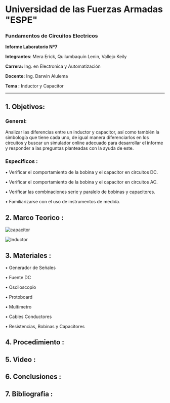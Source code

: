 # Universidad de las Fuerzas Armadas "ESPE" 

### Fundamentos de Circuitos Electricos

**Informe Laboratorio Nº7** 

**Integrantes**: Mera Erick, Quilumbaquín Lenin, Vallejo Keily

**Carrera:** Ing. en Electronica y Automatización 

**Docente:** Ing. Darwin Alulema

**Tema :** Inductor y Capacitor 

-----------------------------------------------------------------------------------------------------------------------------------------------------------------------

## 1. Objetivos: 

### General:

Analizar las diferencias entre un inductor y capacitor, así como también la simbología que tiene cada uno, de igual manera diferenciarlos en los circuitos y buscar un simulador online adecuado para desarrollar el informe y responder a las preguntas planteadas con la ayuda de este.

### Especificos :

•	Verificar el comportamiento de la bobina y el capacitor en circuitos DC.

•	Verificar el comportamiento de la bobina y el capacitor en circuitos AC.

•	Verificar las combinaciones serie y paralelo de bobinas y capacitores.

•	Familiarizarse con el uso de instrumentos de medida.

## 2. Marco Teorico : 

![capacitor](https://user-images.githubusercontent.com/84588860/131411092-a9423789-bd2e-49c6-a24d-7c422459e0ce.png)

![Inductor](https://user-images.githubusercontent.com/84588860/131411098-14d8f48c-f3bb-4adf-a531-c6368e348ae6.png)

## 3. Materiales : 

•	Generador de Señales

•	 Fuente DC

•	Osciloscopio

•	Protoboard

•	Multimetro

•	Cables Conductores

•	Resistencias, Bobinas y Capacitores

## 4. Procedimiento : 

## 5. Video : 

## 6. Conclusiones : 

## 7. Bibliografia : 


